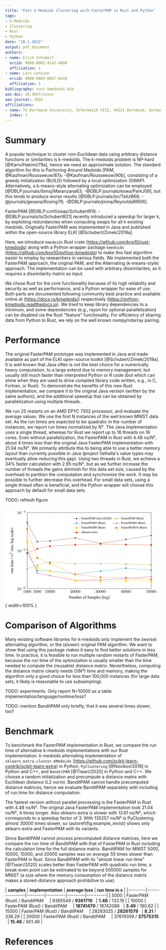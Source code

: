 ```yaml
---
title: 'Fast k-Medoids Clustering with FasterPAM in Rust and Python'
tags:
- k-Medoids
- Clustering
- Rust
- Python
date: "20.1.2022"
output: pdf_document
authors:
- name: Erich Schubert
  orcid: 0000-0001-9143-4880
  affiliation: 1
- name: Lars Lenssen
  orcid: 0000-0003-0037-0418
  affiliation: 1
bibliography: rust-kmedoids.bib
aas-doi: 10.3847/xxxxx
aas-journal: JOSS
affiliations:
- name: TU Dortmund University, Informatik VIII, 44221 Dortmund, Germany
  index: 1
---
```


# Summary

A popular technique to cluster non-Euclidean data using arbitrary distance
functions or similarities is k-medoids.
The k-medoids problem is NP-hard [@Kariv/Hakimi/79a], hence we need an approximate solution.
The standard algorithm for this is Partioning Around Medoids [PAM, @Kaufman/Rousseeuw/87a; -@Kaufman/Rousseeuw/90b],
consisting of a greedy initialization (BUILD) followed by a local optimization (SWAP).
Alternatively, a k-means-style alternating optimization can be employed [@DBLP:journals/ibmsj/Maranzana63; -@DBLP:journals/eswa/ParkJ09],
but this tends to produce worse results [@DBLP:journals/ior/TeitzB68; -@journals/geoana/Rosing79; -@DBLP:journals/jmma/ReynoldsRIR06].

FasterPAM [@DBLP:conf/sisap/SchubertR19; -@DBLP:journals/is/SchubertR21] recently introduced a speedup for larger k,
by exploiting redundancies when computing swaps for all k existing medoids.
Originally FasterPAM was implemented in Java and published within the open-source library ELKI [@Schubert/Zimek/2019a].

Here, we introduce ``kmedoids`` Rust crate (https://github.com/kno10/rust-kmedoids) along with a
Python wrapper package ``kmedoids`` (https://github.com/kno10/python-kmedoids) to make this fast
algorithm easier to employ by researchers in various fields.
We implemented both the FasterPAM approach, the original PAM, and the Alternating (k-means-style) approach.
The implementation can be used with arbitrary dissimilarites, as it requires a dissimilarity matrix as input.

We chose Rust for the core functionality because of its high reliability and security as well as performance,
and a Python wrapper for ease of use. Both parts are documented following community best practice
and available online at (https://docs.rs/kmedoids/) respectively (https://python-kmedoids.readthedocs.io).
We tried to keep library dependencies to a minimum, and some dependencies (e.g., rayon for optional parallelization)
can be disabled via the Rust "feature" functionality. For efficiency of sharing data from Python to Rust,
we rely on the well known numpy/ndarray pairing.

# Performance

The original FasterPAM prototype was implemented in Java and made available as part of the ELKI open-source toolkit [@Schubert/Zimek/2019a].
It is well known that Java often is not the best choice for a numerically heavy computation,
to a large extend due to memory management; but usually still much faster than interpreted Python or R code
(but which can shine when they are used to drive compiled library code written, e.g., in C, Fortran, or Rust).
To demonstrate the benefits of this new Rust implementation, we compare it to the original Java version
(written by the same authors), and the additional speedup that can be obtained by parallelization using multiple threads.

We run 25 restarts on an AMD EPYC 7302 processor, and evaluate the average values.
We use the first N instances of the well known MNIST data set.
As the run times are expected to be quadratic in the number of instances, we report run times normalized by N².
The Java implementation uses a single thread, whereas for Rust we report up to 16 threads on 16 cores.
Even without parallelization, the FasterPAM in Rust with 4.48 ns/N², about 4 times less than the original Java FasterPAM implementation with 21.04 ns/N².
We primarily attribute this to being able to use a better memory layout than currently possible in Java
(project Valhalla's value types may eventually allow reducing this gap).
Using two threads in Rust, we achieve a 34% faster calculation with 2.95 ns/N²,
but as we further increase the number of threads the gains diminish for this data set size,
caused by the overhead to partition the computation and synchronize the work.
It may be possible to further decrease this overhead. For small data sets, using a single
thread often is beneficial, and the Python wrapper will choose this approach
by default for small data sets.

TODO: refresh figure

![Results normalized by N² on MNIST data with k=10.\label{fig:example_mnist}](results.png){ width=100% }

# Comparison of Algorithms

Many existing software libraries for k-medoids only implement the (worse) alternating algorithm, or the (slower) original PAM algorithm.
We want to show that using this package makes it easy to find better solutions in less time.
In practice, it is feasible to run multiple random restarts of FasterPAM, because the run time of the optimization
is usually smaller than the time needed to compute the (reusable) distance matrix.
Nevertheless, computing the distance matrix clearly needs O(N²) time and memory,
making the algorithm only a good choice for less than 100,000 instances
(for large data sets, it likely is reasonable to use subsampling).

TODO: experiments. Only report N=10000 as a table implementation/language/runtime/loss?

TODO: mention BanditPAM only briefly, that it was several times slower, too?

# Benchmark

To benchmark the FasterPAM implementation in Rust, we compare the run time of alternative k-medoids implementations with our Rust implementation.
k-medoids alternating implementation of ``sklearn_extra.cluster.KMedoids``  (https://github.com/scikit-learn-contrib/scikit-learn-extra) in Python,
``PyClustering`` [@Novikov/2019] in Python and C++, and
``BanditPAM`` [@Tiwari/2020] in Python and C++.
We choose a random initialization and precompute a distance matrix with Euclidean distance (L2 norm).
BanditPAM cannot handle precomputed distance matrices, hence we evaluate BanditPAM separately with including of run time for distance computation.

The fastest version without parallel processing is the FasterPAM in Rust with 4.48 ns/N². The original Java FasterPAM implementation took 21.04 ns/N², 4 times longer. Also sklearn-extra is slower with 13.61 ns/N², which corresponds to a speedup factor of 3. With 135257 ns/N² is PyClustering almost 30000 times slower, so \autoref{fig:example_mnist} shows only sklearn-extra and FasterPAM with its variants. 

Since BanditPAM cannot process precomputed distance matrices, here we compare the run time of BanditPAM with that of FasterPAM in Rust including the calculation time for the full distance matrix. BanditPAM for MNIST 5000, 10000, 15000, and 20000 samples was on average 55 times slower than FasterPAM in Rust. Since BanditPAM with its "almost linear run time" [@Tiwari/2020] scales better than FasterPAM with quadratic run time, a break-even point can be estimated to be beyond 500000 samples for MNIST (a size where the memory consumption of the distance matrix makes a stored-distance approach prohibitive to use).

| **samples** | **implementation** | **average loss** | **run time in s** |
|---------|----------------|---------|----------|---------|----------|
|     5000    |         FasterPAM (Rust) / BanditPAM &nbsp; &nbsp;          |    9365549 / **9361719** &nbsp;     |    **1.48** / 133.19     |
|     10000   |         FasterPAM (Rust) / BanditPAM &nbsp; &nbsp;          |    **18741470** / 18742086 &nbsp;   |    **3.49** / 190.62     |
|     15000   |         FasterPAM (Rust) / BanditPAM &nbsp; &nbsp;          |    28283025 / **28261579** &nbsp;   |    **8.21** / 336.29     |
|     20000   |         FasterPAM (Rust) / BanditPAM &nbsp; &nbsp;          |    37619359 / **37575315** &nbsp;   |    **15.46** / 601.49    |



# References

